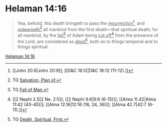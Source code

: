 # Helaman 14:16

> Yea, behold, this death bringeth to pass the <u>resurrection</u>[^a], and <u>redeemeth</u>[^b] all mankind from the first death—that spiritual death; for all mankind, by the <u>fall</u>[^c] of Adam being <u>cut off</u>[^d] from the presence of the Lord, are considered as <u>dead</u>[^e], both as to things temporal and to things spiritual.

[Helaman 14:16](https://www.churchofjesuschrist.org/study/scriptures/bofm/hel/14?lang=eng&id=p16#p16)


[^a]: [[John 20.9|John 20:9]]; [[D&C 18.12|D&C 18:12 (11-12).]]
[^b]: TG [Salvation, Plan of.](https://www.churchofjesuschrist.org/study/scriptures/tg/salvation-plan-of?lang=eng)
[^c]: TG [Fall of Man.](https://www.churchofjesuschrist.org/study/scriptures/tg/fall-of-man?lang=eng)
[^d]: [[2 Nephi 2.5|2 Ne. 2:5]]; [[2 Nephi 9.6|9:6 (6-15)]]; [[Alma 11.42|Alma 11:42 (40-45)]]; [[Alma 12.16|12:16 (16, 24, 36)]]; [[Alma 42.7|42:7 (6-11).]]
[^e]: TG [Death, Spiritual, First.](https://www.churchofjesuschrist.org/study/scriptures/tg/death-spiritual-first?lang=eng)
